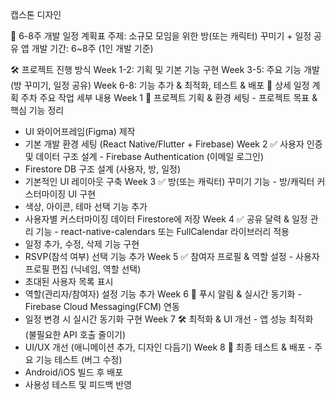 캡스톤 디자인

📌 6-8주 개발 일정 계획표
주제: 소규모 모임을 위한 방(또는 캐릭터) 꾸미기 + 일정 공유 앱
개발 기간: 6~8주 (1인 개발 기준)

🛠 프로젝트 진행 방식
Week 1-2: 기획 및 기본 기능 구현
Week 3-5: 주요 기능 개발 (방 꾸미기, 일정 공유)
Week 6-8: 기능 추가 & 최적화, 테스트 & 배포
📅 상세 일정 계획
주차	주요 작업	세부 내용
Week 1	📌 프로젝트 기획 & 환경 세팅	- 프로젝트 목표 & 핵심 기능 정리
- UI 와이어프레임(Figma) 제작
- 기본 개발 환경 세팅 (React Native/Flutter + Firebase)
Week 2	✅ 사용자 인증 및 데이터 구조 설계	- Firebase Authentication (이메일 로그인)
- Firestore DB 구조 설계 (사용자, 방, 일정)
- 기본적인 UI 레이아웃 구축
Week 3	✅ 방(또는 캐릭터) 꾸미기 기능	- 방/캐릭터 커스터마이징 UI 구현
- 색상, 아이콘, 테마 선택 기능 추가
- 사용자별 커스터마이징 데이터 Firestore에 저장
Week 4	✅ 공유 달력 & 일정 관리 기능	- react-native-calendars 또는 FullCalendar 라이브러리 적용
- 일정 추가, 수정, 삭제 기능 구현
- RSVP(참석 여부) 선택 기능 추가
Week 5	✅ 참여자 프로필 & 역할 설정	- 사용자 프로필 편집 (닉네임, 역할 선택)
- 초대된 사용자 목록 표시
- 역할(관리자/참여자) 설정 기능 추가
Week 6	🚀 푸시 알림 & 실시간 동기화	- Firebase Cloud Messaging(FCM) 연동
- 일정 변경 시 실시간 동기화 구현
Week 7	🛠 최적화 & UI 개선	- 앱 성능 최적화 (불필요한 API 호출 줄이기)
- UI/UX 개선 (애니메이션 추가, 디자인 다듬기)
Week 8	🏁 최종 테스트 & 배포	- 주요 기능 테스트 (버그 수정)
- Android/iOS 빌드 후 배포
- 사용성 테스트 및 피드백 반영
